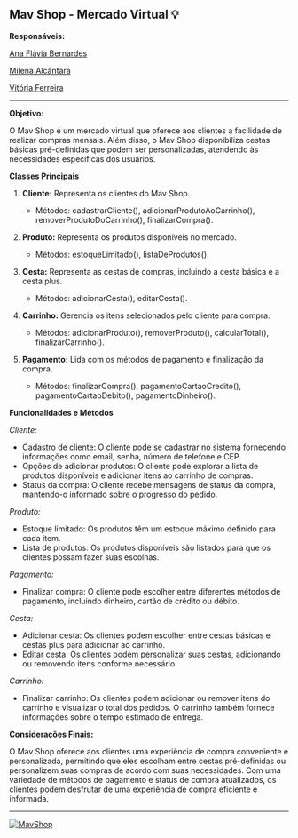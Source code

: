## Mav Shop - Mercado Virtual :bulb:

**Responsáveis:** 

[Ana Flávia Bernardes](https://github.com/AnaBern034)

[Milena Alcântara](https://github.com/Milena-Alcantara)

[Vitória Ferreira](https://github.com/vitoria-ferreira05)
<hr>


**Objetivo:**

O Mav Shop é um mercado virtual que oferece aos clientes a facilidade de realizar compras mensais. Além disso, o Mav Shop disponibiliza cestas básicas pré-definidas que podem ser personalizadas, atendendo às necessidades específicas dos usuários.

**Classes Principais**

1. **Cliente:** Representa os clientes do Mav Shop.
    - Métodos: cadastrarCliente(), adicionarProdutoAoCarrinho(), removerProdutoDoCarrinho(), finalizarCompra().

2. **Produto:** Representa os produtos disponíveis no mercado.
    - Métodos: estoqueLimitado(), listaDeProdutos().

3. **Cesta:** Representa as cestas de compras, incluindo a cesta básica e a cesta plus.
    - Métodos: adicionarCesta(), editarCesta().

4. **Carrinho:** Gerencia os itens selecionados pelo cliente para compra.
    - Métodos: adicionarProduto(), removerProduto(), calcularTotal(), finalizarCarrinho().

5. **Pagamento:** Lida com os métodos de pagamento e finalização da compra.
    - Métodos: finalizarCompra(), pagamentoCartaoCredito(), pagamentoCartaoDebito(), pagamentoDinheiro().

**Funcionalidades e Métodos**

_Cliente:_
- Cadastro de cliente: O cliente pode se cadastrar no sistema fornecendo informações como email, senha, número de telefone e CEP.
- Opções de adicionar produtos: O cliente pode explorar a lista de produtos disponíveis e adicionar itens ao carrinho de compras.
- Status da compra: O cliente recebe mensagens de status da compra, mantendo-o informado sobre o progresso do pedido.

_Produto:_
- Estoque limitado: Os produtos têm um estoque máximo definido para cada item.
- Lista de produtos: Os produtos disponíveis são listados para que os clientes possam fazer suas escolhas.

_Pagamento:_
- Finalizar compra: O cliente pode escolher entre diferentes métodos de pagamento, incluindo dinheiro, cartão de crédito ou débito.

_Cesta:_
- Adicionar cesta: Os clientes podem escolher entre cestas básicas e cestas plus para adicionar ao carrinho.
- Editar cesta: Os clientes podem personalizar suas cestas, adicionando ou removendo itens conforme necessário.

_Carrinho:_
- Finalizar carrinho: Os clientes podem adicionar ou remover itens do carrinho e visualizar o total dos pedidos. O carrinho também fornece informações sobre o tempo estimado de entrega.

**Considerações Finais:**

O Mav Shop oferece aos clientes uma experiência de compra conveniente e personalizada, permitindo que eles escolham entre cestas pré-definidas ou personalizem suas compras de acordo com suas necessidades. Com uma variedade de métodos de pagamento e status de compra atualizados, os clientes podem desfrutar de uma experiência de compra eficiente e informada. 

<hr>
<div>
    
  <a href="https://ibb.co/HPSgqbn"><img src="https://i.ibb.co/fNg0Hy4/MavShop.jpg" alt="MavShop" border="0"></a>
    
</div>
    
